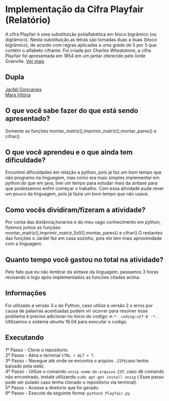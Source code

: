 # Implementação da Cifra Playfair (Relatório)
A cifra Playfair é uma substituição polialfabética em bloco bigrâmico (ou digrâmico). Nesta substituição,as letras são 
tomadas duas a duas (bloco bigrâmico), de acordo com regras aplicadas a uma grade de 5 por 5 que contém o alfabeto cifrante. Foi 
criada por Charles Wheatstone, a cifra Playfair foi apresentada em 1854 em um jantar oferecido pelo lorde Granville. [Ver mais](https://pt.wikipedia.org/wiki/Cifra_Playfair)

## Dupla
[Jardel Gonçalves](https://github.com/JardelGoncalves/)<br>
[Mara Vitória](https://github.com/maravitoria04/)
<br>


## O que você sabe fazer do que está sendo apresentado?
Somente as funções montar_matriz(),imprimir_matriz(),montar_pares() e cifrar().

## O que você aprendeu e o que ainda tem dificuldade?
Encontrei dificuldades em relação a python, pois já faz um bom tempo que não programo na linguegem, mas como era mais simples implementar em python do que em java, tirei um tempo para estudar mais da sintaxe para que podessemos enfim começar o trabalho. Com essa atividade pude rever um pouco da linguagem, pois já fazia um bom tempo que não usava.


## Como vocês dividiram/fizeram a atividade?
Por conta das distância,horarios e do meu vago conhecimento em python, fizemos juntos as funções: montar_matriz(),imprimir_matriz_5x5(),montar_pares() e cifrar().O restantes das funções o Jardel fez em casa sozinho, pois ele tem mais aproximidade com a linguagem.

## Quanto tempo você gastou no total na atividade?
Pelo fato que eu não lembrar da sintaxe da linguagem, passamos 3 horas revisando e logo após implementados as funcões citadas acima.

## Informações
Foi utilizado a versão 3.x do Python, caso utilize a versão 2.x erros por causa de palavras acentuadas podem vir ocorrer para 
resolver esse problema é preciso adicionar no inicio do codigo: `#-*- coding:utf-8 -*-`.<br>
Utilizamos o sistema ubuntu 16.04 para executar o codigo.<br>

## Executando
1º Passo - Clone o repositorio.<br>
2º Passo - Abra o terminal `CTRL + ALT + T`.<br>
3º Passo - Navegue até onde se encontra o arquivo `.ZIP`(caso tenha baixado pela web).<br>
4º Passo - Utilize o comando `unzip nome-do-arquivo.ZIP`, caso dê comando não encontrado, instale utilizando `sudo apt-get install unzip` ( 
Esse passo pode ser pulado caso tenha clonado o repositorio via terminal).<br>
5º Passo - Acesse a diretorio que foi gerado.<br>
6º Passo - Execute da seguinte forma: `python3 Playfair.py`
